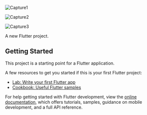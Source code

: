 


![Capture1](https://github.com/sohel7/livetest_10/assets/22518629/e894129e-e09a-4103-b409-80162d03430f)

![Capture2](https://github.com/sohel7/livetest_10/assets/22518629/afc4c5ac-249b-42e7-a118-16845bd9432d)

![Capture3](https://github.com/sohel7/livetest_10/assets/22518629/04725ad3-f2e4-4f43-a87e-2cc384820ea9)


A new Flutter project.

## Getting Started

This project is a starting point for a Flutter application.

A few resources to get you started if this is your first Flutter project:

- [Lab: Write your first Flutter app](https://docs.flutter.dev/get-started/codelab)
- [Cookbook: Useful Flutter samples](https://docs.flutter.dev/cookbook)

For help getting started with Flutter development, view the
[online documentation](https://docs.flutter.dev/), which offers tutorials,
samples, guidance on mobile development, and a full API reference.
